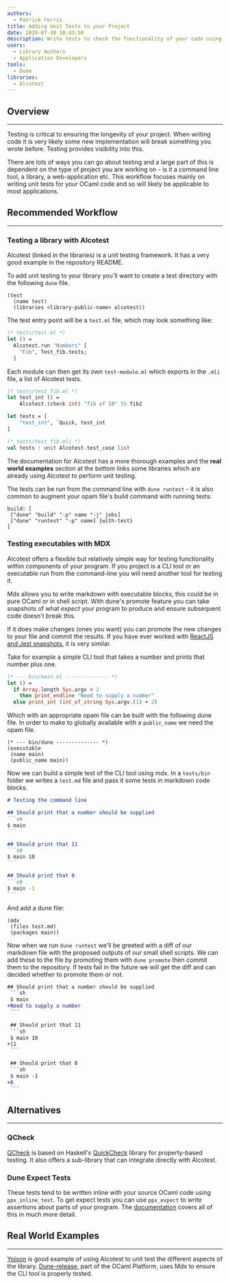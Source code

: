 ```yaml
---
authors:
  - Patrick Ferris
title: Adding Unit Tests to your Project
date: 2020-07-30 10:43:50
description: Write tests to check the functionality of your code using Alcotest
users:
  - Library Authors
  - Application Developers
tools:
  - Dune
libraries:
  - Alcotest
---
```

## Overview

---

Testing is critical to ensuring the longevity of your project. When writing code it is very likely some new implementation will break something you wrote before. Testing provides visibility into this. 

There are lots of ways you can go about testing and a large part of this is dependent on the type of project you are working on - is it a command line tool, a library, a web-application etc. This workflow focuses mainly on writing unit tests for your OCaml code and so will likely be applicable to most applications. 

## Recommended Workflow

---

### Testing a library with Alcotest

Alcotest (linked in the libraries) is a unit testing framework. It has a very good example in the repository README. 

To add unit testing to your library you'll want to create a test directory with the following `dune` file. 

```text
(test
  (name test)
  (libraries <library-public-name> alcotest))
```

The test entry point will be a `test.ml` file, which may look something like: 

```ocaml
(* tests/test.ml *)
let () = 
  Alcotest.run "Numbers" [
    "Fib", Test_fib.tests;
  ]
```

Each module can then get its own `test-module.ml` which exports in the  `.mli` file, a list of Alcotest tests. 

```ocaml
(* tests/test_fib.ml *)
let test_int () = 
	Alcotest.(check int) "fib of 10" 55 fib2

let tests = [
	"test_int", `Quick, test_int
]

(* tests/test_fib.mli *)
val tests : unit Alcotest.test_case list
```

The documentation for Alcotest has a more thorough examples and the **real world examples** section at the bottom links some libraries which are already using Alcotest to perform unit testing. 

The tests can be run from the command line with `dune runtest` - it is also common to augment your opam file's build command with running tests: 

```
build: [
 ["dune" "build" "-p" name "-j" jobs]
 ["dune" "runtest" "-p" name] {with-test}
]
```

### Testing executables with MDX

Alcotest offers a flexible but relatively simple way for testing functionality within components of your program. If you project is a CLI tool or an executable run from the command-line you will need another tool for testing it.

Mdx allows you to write markdown with executable blocks, this could be in pure OCaml or in shell script. With dune's promote feature you can take snapshots of what *expect* your program to produce and ensure subsequent code doesn't break this. 

If it does make changes (ones you want) you can promote the new changes to your file and commit the results. If you have ever worked with [ReactJS and Jest snapshots](https://jestjs.io/docs/en/snapshot-testing), it is very similar. 

Take for example a simple CLI tool that takes a number and prints that number plus one.

```ocaml
(* --- bin/main.ml -------------- *)
let () =
  if Array.length Sys.argv < 2 
	then print_endline "Need to supply a number"
  else print_int (int_of_string Sys.argv.(1) + 2)
```

Which with an appropriate opam file can be built with the following dune file. In order to make to globally available with a `public_name` we need the opam file.  

```
(* --- bin/dune -------------- *)
(executable
 (name main)
 (public_name main))
```

Now we can build a simple test of the CLI tool using mdx. In a `tests/bin` folder we writes a `test.md` file and pass it some tests in markdown code blocks. 

~~~markdown
# Testing the command line 

## Should print that a number should be supplied 
```sh
$ main
```

## Should print that 11 
```sh
$ main 10
```

## Should print that 0 
```sh
$ main -1
```
~~~

And add a dune file: 

```
(mdx
 (files test.md)
 (packages main))
```

Now when we run `dune runtest` we'll be greeted with a diff of our markdown file with the proposed outputs of our small shell scripts. We can add these to the file by promoting them with `dune promote` then commit them to the repository. If tests fail in the future we will get the diff and can decided whether to promote them or not. 

~~~diff
## Should print that a number should be supplied 
 ```sh
 $ main
+Need to supply a number
 ```
 
 ## Should print that 11 
 ```sh
 $ main 10
+11
 ```
 
 ## Should print that 0 
 ```sh
 $ main -1
+0
 ```
~~~

## Alternatives

---

### QCheck

[QCheck](https://github.com/c-cube/qcheck) is based on Haskell's [QuickCheck](https://hackage.haskell.org/package/QuickCheck) library for property-based testing. It also offers a sub-library that can integrate directly with Alcotest.  

### Dune Expect Tests

These tests tend to be written inline with your source OCaml code using `ppx_inline_test`. To get expect tests you can use `ppx_expect` to write assertions about parts of your program. The [documentation](https://dune.readthedocs.io/en/stable/tests.html) covers all of this in much more detail. 

## Real World Examples

---

[Yojson](https://github.com/ocaml-community/yojson/tree/master/test) is good example of using Alcotest to unit test the different aspects of the library. [Dune-release](https://github.com/ocamllabs/dune-release/tree/master/tests/bin), part of the OCaml Platform, uses Mdx to ensure the CLI tool is properly tested.